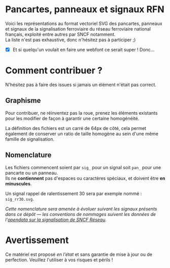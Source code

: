 # Pancartes, panneaux et signaux RFN

Voici les représentations au format vectoriel SVG des pancartes, panneaux et signaux de la signalisation ferroviaire du réseau ferroviaire national français, exploité entre autres par SNCF notamment.  
La liste n'est pas exhaustive, donc n'hésitez pas à participer ;)

- [x] Et si quelqu'un voulait en faire une webfont ce serait super ! Donc...

# Comment contribuer ?

N'hésitez pas à faire des issues si jamais un élément n'était pas correct.  

## Graphisme

Pour contribuer, ne réinventez pas la roue, prenez les éléments existants pour les modifier de façon à garantir une certaine homogénéité.

La définition des fichiers est un carré de 64px de côté, cela permet également de conserver un ratio de taille homogène au sein d'une même famille de signalisation.

## Nomenclature

Les fichiers commencent soient par `sig_` pour un signal soit `pan_` pour une pancarte ou un panneau.  
Ils ne **contiennent** pas d'espaces ou caractères spéciaux, et doivent être **en minuscules**.

Un signal rappel de ralentissement 30 sera par exemple nommé : `sig_rr30.svg`.

_Cette nomenclature sera amenée à évoluer suivant les signaux présents dans ce dépôt — les conventions de nommages suivent les données de l'[opendata sur la signalisation de SNCF Réseau](https://data.sncf.com/explore/dataset/signalisation-permanente)._

# Avertissement

Ce matériel est proposé _en l'état_ et sans garantie de mise à jour ou de perfection. Veuillez l'utiliser à vos risques et périls !
